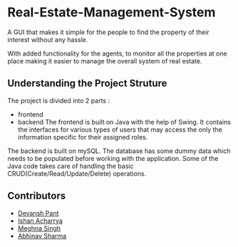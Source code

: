 
# Real-Estate-Management-System

A GUI that makes it simple for the people to find the property of their interest 
without any hassle.

With added functionality for the agents, to monitor all the properties at one place 
making it easier to manage the overall system of real estate. 



## Understanding the Project Struture

The project is divided into 2 parts :
- frontend
- backend
The frontend is built on Java with the help of Swing. It contains the interfaces for 
various types of users that may access the only the information specific for their assigned roles.   

The backend is built on mySQL. The database has some dummy data which 
needs to be populated before working with the application. Some of the Java code 
takes care of handling the basic CRUD(Create/Read/Update/Delete) operations. 



## Contributors

- [Devansh Pant](https://github.com/ME-Devansh)
- [Ishan Acharrya](https://github.com/RipJawzz)
- [Meghna Singh](https://github.com/Meghna0703)
- [Abhinav Sharma](https://github.com/a1bhinav)

